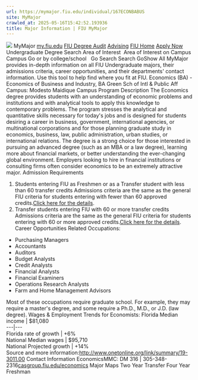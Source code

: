 ```yaml
---
url: https://mymajor.fiu.edu/individual/167ECONBABUS
site: MyMajor
crawled_at: 2025-05-16T15:42:52.193936
title: Major Information | FIU MyMajor
---
```


![](https://mymajor.fiu.edu/assets/logo-T4VPR2BI.png)
MyMajor
[my.fiu.edu](https://my.fiu.edu/)
[FIU Degree Audit](https://dasa.fiu.edu/all-departments/advising/panther-success-hub/panther-degree-audit/)
[Advising](https://advising.fiu.edu)
[FIU Home](https://www.fiu.edu/)
[Apply Now](https://admissions.fiu.edu/)
Undergraduate Degree Search
Area of Interest
​
Area of Interest
on
Campus
​
Campus
Go
or by college/school
​
​
Go
Search
Search
GoShow All
MyMajor provides in-depth information on all FIU Undergraduate majors, their admissions criteria, career opportunities, and their departments' contact information. Use this tool to help find where you fit at FIU.
Economics (BA) - Economics of Business and Industry,
BA
Green Sch of Intl & Public Aff
Campus:
Modesto Maidique Campus
Program Description
The Economics degree provides students with an understanding of economic problems and institutions and with analytical tools to apply this knowledge to contemporary problems. The program stresses the analytical and quantitative skills necessary for today's jobs and is designed for students desiring a career in business, government, international agencies, or multinational corporations and for those planning graduate study in economics, business, law, public administration, urban studies, or international relations. The degree is a strong choice for those interested in pursuing an advanced degree (such as an MBA or a law degree), learning more about financial markets, or better understanding the ever-changing global environment. Employers looking to hire in financial institutions or consulting firms often consider economics to be an extremely attractive major.
Admission Requirements
1. Students entering FIU as Freshmen or as a Transfer student with less than 60 transfer credits
Admissions criteria are the same as the general FIU criteria for students entering with fewer than 60 approved credits.[Click here for the details](http://admissions.fiu.edu/apply/freshman/).
2. Transfer students entering FIU with 60 or more transfer credits
Admissions criteria are the same as the general FIU criteria for students entering with 60 or more approved credits.[Click here for the details](http://admissions.fiu.edu/apply/transfer/).
Career Opportunities
Related Occupations:
  * Purchasing Managers
  * Accountants
  * Auditors
  * Budget Analysts
  * Credit Analysts
  * Financial Analysts
  * Financial Examiners
  * Operations Research Analysts
  * Farm and Home Management Advisors


Most of these occupations require graduate school. For example, they may require a master's degree, and some require a Ph.D., M.D., or J.D. (law degree).
Wages & Employment Trends for Economists:
Florida Median income | $81,080  
---|---  
Florida rate of growth | +6%  
National Median wages | $95,710  
National Projected growth | +14%  
Source and more information:<http://www.onetonline.org/link/summary/19-3011.00>
Contact Information
EconomicsMMC: DM 316 | 305-348-2316[casgroup.fiu.edu/economics](https://mymajor.fiu.edu/admin/casgroup.fiu.edu/economics)
Major Maps
Two Year Transfer
Four Year Freshman
